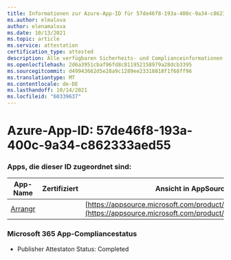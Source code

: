 ```yaml
---
title: Informationen zur Azure-App-ID für 57de46f8-193a-400c-9a34-c862333aed55
ms.author: elmalova
author: elenamalova
ms.date: 10/13/2021
ms.topic: article
ms.service: attestation
certification_type: attested
description: Alle verfügbaren Sicherheits- und Complianceinformationen für 57de46f8-193a-400c-9a34-c862333aed55.
ms.openlocfilehash: 2d6a3951cbaf96fd8c811952158979a28dcb3395
ms.sourcegitcommit: d49943662d5e28a9c1289ee23318818f1f68ff96
ms.translationtype: MT
ms.contentlocale: de-DE
ms.lasthandoff: 10/14/2021
ms.locfileid: "60339637"
---
```

# <a name="azure-app-id-57de46f8-193a-400c-9a34-c862333aed55"></a>Azure-App-ID: 57de46f8-193a-400c-9a34-c862333aed55


### <a name="apps-associated-with-this-id"></a>Apps, die dieser ID zugeordnet sind:
| **App-Name** | **Zertifiziert** | **Ansicht in AppSource** |
|--------------|---------------|-----------------------|
| [Arrangr](https://docs.microsoft.com/microsoft-365-app-certification/forward/WA200002975) |  | [https://appsource.microsoft.com/product/office/WA200002975](https://appsource.microsoft.com/product/office/WA200002975) |

### <a name="microsoft-365-app-compliance-status"></a>Microsoft 365 App-Compliancestatus
- Publisher Attestaton Status: Completed
